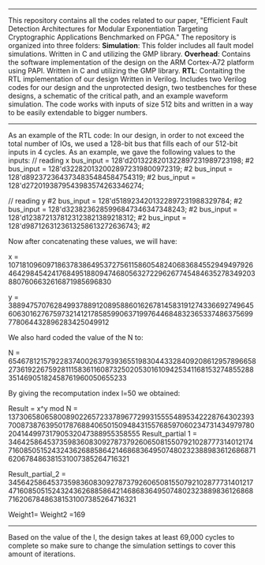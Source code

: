 *******************************************************************************************************************************************

This repository contains all the codes related to our paper, "Efficient Fault Detection Architectures for Modular Exponentiation Targeting Cryptographic Applications Benchmarked on FPGA." The repository is organized into three folders:
	**Simulation**: This folder includes all fault model simulations. 
	    Written in C and utilizing the GMP library.
	**Overhead**: Contains the software implementation of the design on the ARM Cortex-A72 platform using PAPI.
	    Written in C and utilizing the GMP library.
	**RTL**: Contaiting the RTL implementation of our design
	    Written in Verilog.
	    Includes two Verilog codes for our design and the unprotected design, two testbenches for these designs, a schematic of the critical path, and an example waveform simulation.
	    The code works with inputs of size 512 bits and written in a way to be easily extendable to bigger numbers.

*******************************************************************************************************************************************

As an example of the RTL code:
In our design, in order to not exceed the total number of IOs, we used a 128-bit bus that fills each of our 512-bit inputs in 4 cycles. As an example, we gave the following values to the inputs:
// reading x
bus_input = 128'd2013228201322897231989723198; 
#2 bus_input = 128'd3228201320028972319800972319; 
#2 bus_input = 128'd8923723643734835484584754319; 
#2 bus_input = 128'd2720193879543983574263346274; 

// reading y
#2 bus_input = 128'd5189234201322897231988329784; 
#2 bus_input = 128'd3238236285996847346347348243;
#2 bus_input = 128'd1238721378123123821389218312; 
#2 bus_input = 128'd9871263123613258613272636743; 
#2

Now after concatenating these values, we will have:

x = 107181096097186378386495372756115860548240683684552949497926464298454241768495188094746805632722962677454846352783492038807606632616871985696830 

y = 388947570762849937889120895886016267814583191274336692749645606301627675973214121785859906371997644684832365337486375699778064432896283425049912 

We also hard coded the value of the N to:

N = 6546781215792283740026379393655198304433284092086129578966582736192267592811158361160873250205301610942534116815327485528835146905182458761960050655233 

By giving the recomputation index l=50 we obtained:

Result = x^y mod N = 1373065806580089022657233789677299315555489534222876430239370087387639501787688406501509484315576859706023473143497978020414499731790532047388955358555
Result_partial 1 = 346425864537359836083092787379260650815507921028777314012174716085051524324362688586421468683649507480232388983612686871620678486381531007385264716321 

Result_partial_2 = 3456425864537359836083092787379260650815507921028777314012174716085051524324362688586421468683649507480232388983612686871620678486381531007385264716321 

Weight1= Weight2 =169 


*******************************************************************************************************************************************
Based on the value of the l, the design takes at least 69,000 cycles to complete so make sure to change the simulation settings to cover this amount of iterations. 




